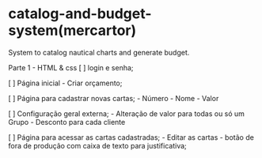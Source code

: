 # catalog-and-budget-system(mercartor)
System to catalog nautical charts and generate budget.

Parte 1 - HTML & css
[ ] login e senha;


[ ] Página inicial
    - Criar orçamento;

[ ] Página para cadastrar novas cartas;
    - Número
    - Nome 
    - Valor

[ ] Configuração geral externa;
    - Alteração de valor para todas ou só um Grupo
    - Desconto para cada cliente 

[ ] Página para acessar as cartas cadastradas;
    - Editar as cartas 
    - botão de fora de produção com caixa de texto para justificativa;


